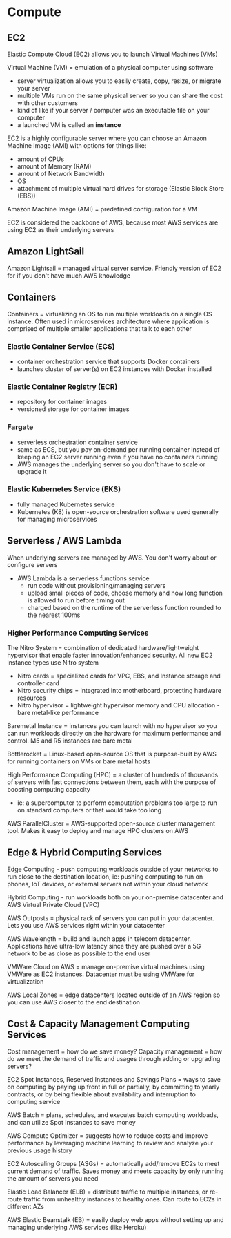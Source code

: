 # Compute

## EC2

Elastic Compute Cloud (EC2) allows you to launch Virtual Machines (VMs)

Virtual Machine (VM) = emulation of a physical computer using software

- server virtualization allows you to easily create, copy, resize, or migrate your server
- multiple VMs run on the same physical server so you can share the cost with other customers
- kind of like if your server / computer was an executable file on your computer
- a launched VM is called an **instance**

EC2 is a highly configurable server where you can choose an Amazon Machine Image (AMI) with options for things like:

- amount of CPUs
- amount of Memory (RAM)
- amount of Network Bandwidth
- OS
- attachment of multiple virtual hard drives for storage (Elastic Block Store (EBS))

Amazon Machine Image (AMI) = predefined configuration for a VM

EC2 is considered the backbone of AWS, because most AWS services are using EC2 as their underlying servers

## Amazon LightSail

Amazon Lightsail = managed virtual server service. Friendly version of EC2 for if you don't have much AWS knowledge

## Containers

Containers = virtualizing an OS to run multiple workloads on a single OS instance. Often used in microservices architecture where application is comprised of multiple smaller applications that talk to each other

### Elastic Container Service (ECS)

- container orchestration service that supports Docker containers
- launches cluster of server(s) on EC2 instances with Docker installed

### Elastic Container Registry (ECR)

- repository for container images
- versioned storage for container images

### Fargate

- serverless orchestration container service
- same as ECS, but you pay on-demand per running container instead of keeping an EC2 server running even if you have no containers running
- AWS manages the underlying server so you don't have to scale or upgrade it

### Elastic Kubernetes Service (EKS)

- fully managed Kubernetes service
- Kubernetes (K8) is open-source orchestration software used generally for managing microservices

## Serverless / AWS Lambda

When underlying servers are managed by AWS. You don't worry about or configure servers

- AWS Lambda is a serverless functions service
  - run code without provisioning/managing servers
  - upload small pieces of code, choose memory and how long function is allowed to run before timing out
  - charged based on the runtime of the serverless function rounded to the nearest 100ms

### Higher Performance Computing Services

The Nitro System = combination of dedicated hardware/lightweight hypervisor that enable faster innovation/enhanced security. All new EC2 instance types use Nitro system

- Nitro cards = specialized cards for VPC, EBS, and Instance storage and controller card
- Nitro security chips = integrated into motherboard, protecting hardware resources
- Nitro hypervisor = lightweight hypervisor memory and CPU allocation - bare metal-like performance

Baremetal Instance = instances you can launch with no hypervisor so you can run workloads directly on the hardware for maximum performance and control. M5 and R5 instances are bare metal

Bottlerocket = Linux-based open-source OS that is purpose-built by AWS for running containers on VMs or bare metal hosts

High Performance Computing (HPC) = a cluster of hundreds of thousands of servers with fast connections between them, each with the purpose of boosting computing capacity

- ie: a supercomputer to perform computation problems too large to run on standard computers or that would take too long

AWS ParallelCluster = AWS-supported open-source cluster management tool. Makes it easy to deploy and manage HPC clusters on AWS

## Edge & Hybrid Computing Services

Edge Computing - push computing workloads outside of your networks to run close to the destination location, ie: pushing computing to run on phones, IoT devices, or external servers not within your cloud network

Hybrid Computing - run workloads both on your on-premise datacenter and AWS Virtual Private Cloud (VPC)

AWS Outposts = physical rack of servers you can put in your datacenter. Lets you use AWS services right within your datacenter

AWS Wavelength = build and launch apps in telecom datacenter. Applications have ultra-low latency since they are pushed over a 5G network to be as close as possible to the end user

VMWare Cloud on AWS = manage on-premise virtual machines using VMWare as EC2 instances. Datacenter must be using VMWare for virtualization

AWS Local Zones = edge datacenters located outside of an AWS region so you can use AWS closer to the end destination

## Cost & Capacity Management Computing Services

Cost management = how do we save money?
Capacity management = how do we meet the demand of traffic and usages through adding or upgrading servers?

EC2 Spot Instances, Reserved Instances and Savings Plans = ways to save on computing by paying up front in full or partially, by committing to yearly contracts, or by being flexible about availability and interruption to computing service

AWS Batch = plans, schedules, and executes batch computing workloads, and can utilize Spot Instances to save money

AWS Compute Optimizer = suggests how to reduce costs and improve performance by leveraging machine learning to review and analyze your previous usage history

EC2 Autoscaling Groups (ASGs) = automatically add/remove EC2s to meet current demand of traffic. Saves money and meets capacity by only running the amount of servers you need

Elastic Load Balancer (ELB) = distribute traffic to multiple instances, or re-route traffic from unhealthy instances to healthy ones. Can route to EC2s in different AZs

AWS Elastic Beanstalk (EB) = easily deploy web apps without setting up and managing underlying AWS services (like Heroku)
